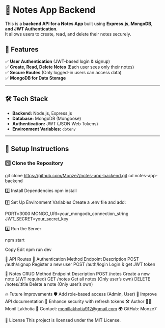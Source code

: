 ﻿
# 📝 Notes App Backend

This is a **backend API for a Notes App** built using **Express.js, MongoDB, and JWT Authentication**.  
It allows users to create, read, and delete their notes securely.

## 🚀 Features
✅ **User Authentication** (JWT-based login & signup)  
✅ **Create, Read, Delete Notes** (Each user sees only their notes)  
✅ **Secure Routes** (Only logged-in users can access data)  
✅ **MongoDB for Data Storage**  

---

## 🛠️ Tech Stack
- **Backend:** Node.js, Express.js  
- **Database:** MongoDB (Mongoose)  
- **Authentication:** JWT (JSON Web Tokens)  
- **Environment Variables:** `dotenv`  

---

## 🔧 Setup Instructions

### 1️⃣ **Clone the Repository**

git clone https://github.com/Monze7/notes-app-backend.git
cd notes-app-backend

2️⃣ Install Dependencies
npm install

3️⃣ Set Up Environment Variables
Create a .env file and add:

PORT=3000
MONGO_URI=your_mongodb_connection_string
JWT_SECRET=your_secret_key


4️⃣ Run the Server

npm start

Copy
Edit
npm run dev


📌 API Routes
🔹 Authentication
Method	Endpoint	Description
POST	/auth/signup	Register a new user
POST	/auth/login	Login & get JWT token

🔹 Notes CRUD
Method	Endpoint	Description
POST	/notes	Create a new note (JWT required)
GET	/notes	Get all notes (Only user’s own)
DELETE	/notes/:title	Delete a note (Only user’s own)


🔥 Future Improvements
🛡️ Add role-based access (Admin, User)
📄 Improve API documentation
🔐 Enhance security with refresh tokens
🛠️ Author
👨‍💻 Monil Lakhotia
📩 Contact: monillakhotia912@gmail.com
🌍 GitHub: Monze7

📝 License
This project is licensed under the MIT License.
